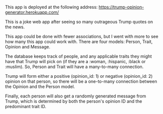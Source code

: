 This app is deployed at the following address:
https://trump-opinion-generator.herokuapp.com/

This is a joke web app after seeing so many outrageous Trump quotes on the news.

This app could be done with fewer associations, but I went with more to see how many this app could work with.
There are four models: Person, Trait, Opinion and Message.

The database keeps track of people, and any applicable traits they might have that Trump will pick on (if they are a :woman, :hispanic, :black or :muslim). So, Person and Trait will have a many-to-many connection.

Trump will form either a positive (opinion_id: 1) or negative (opinion_id: 2) opinion on that person, so there will be a one-to-many connection between the Opinion and the Person model.

Finally, each person will also get a randomly generated message from Trump, which is determined by both the person's opinion ID and the predominant trait ID.

